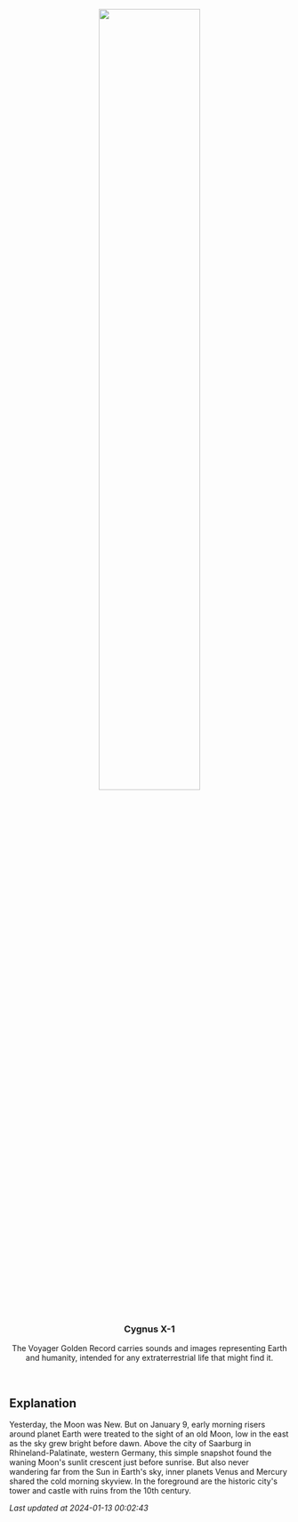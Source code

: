 <p align='center'>
    <img src='https://apod.nasa.gov/apod/image/2401/HimmlichesDreieckSaarburg_TWAN_mercurybildweb1024.jpg' width='60%' />
    <h3 align="center">Cygnus X-1</h3>
    <p align="center">The Voyager Golden Record carries sounds and images representing Earth and humanity, intended for any extraterrestrial life that might find it.</p>
</p>
<br/>

Explanation
--
Yesterday, the Moon was New. But on January 9, early morning risers around planet Earth were treated to the sight of an old Moon, low in the east as the sky grew bright before dawn. Above the city of Saarburg in Rhineland-Palatinate, western Germany, this simple snapshot found the waning Moon's sunlit crescent just before sunrise. But also never wandering far from the Sun in Earth's sky, inner planets Venus and Mercury shared the cold morning skyview. In the foreground are the historic city's tower and castle with ruins from the 10th century.


*Last updated at 2024-01-13 00:02:43*
